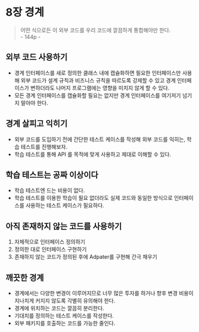 # 8장 경계
> 어떤 식으로든 이 외부 코드를 우리 코드에 깔끔하게 통합해야만 한다.<br/>
> \- 144p -

## 외부 코드 사용하기
- 경계 인터페이스를 새로 정의한 클래스 내에 캡슐화하면 필요한 인터페이스만 사용해 외부 코드가 설계 규칙과 비즈니스 규칙을 따르도록 강제할 수 있고 경계 인터페이스가 변하더라도 나머지 프로그램에는 영향을 미치지 않게 할 수 있다.
- 모든 경계 인터페이스를 캡슐화할 필요는 없지만 경계 인터페이스를 여기저기 넘기지 말아야 한다.

## 경계 살피고 익히기
- 외부 코드를 도입하기 전에 간단한 테스트 케이스를 작성해 외부 코드를 익히는, 학습 테스트를 진행해보자.
- 학습 테스트를 통해 API 를 목적에 맞게 사용하고 제대로 이해할 수 있다.

## 학습 테스트는 공짜 이상이다
- 학습 테스트엔 드는 비용이 없다.
- 학습 테스트를 이용한 학습이 필요 없더라도 실제 코드와 동일한 방식으로 인터페이스를 사용하는 테스트 케이스가 필요하다.

## 아직 존재하지 않는 코드를 사용하기
1. 자체적으로 인터페이스 정의하기
2. 정의한 대로 인터페이스 구현하기
3. 존재하지 않는 코드가 정의된 후에 Adpater를 구현해 간극 채우기

## 깨끗한 경계
- 경계에서는 다양한 변경이 이루어지므로 너무 많은 투자를 하거나 향후 변경 비용이 지나치게 커지지 않도록 각별히 유의해야 한다.
- 경계에 위치하는 코드는 깔끔히 분리한다.
- 기대치를 정의하는 테스트 케이스를 작성한다.
- 외부 패키지를 호출하는 코드를 가능한 줄인다.
